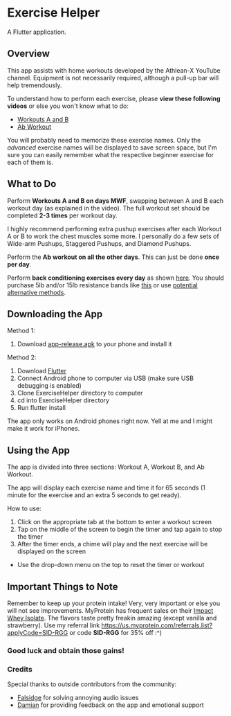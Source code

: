 # Exercise Helper

A Flutter application.

## Overview

This app assists with home workouts developed by the Athlean-X YouTube channel. Equipment is not necessarily required, although a pull-up bar will help tremendously.

To understand how to perform each exercise, please **view these following videos** or else you won't know what to do:

- [Workouts A and B](https://youtu.be/vc1E5CfRfos)
- [Ab Workout](https://youtu.be/8jyhJ6TiUPA)

You will probably need to memorize these exercise names. Only the *advanced* exercise names will be displayed to save screen space, but I'm sure you can easily remember what the respective beginner exercise for each of them is.

## What to Do

Perform **Workouts A and B on days MWF**, swapping between A and B each workout day (as explained in the video). The full workout set should be completed **2-3 times** per workout day.

I highly recommend performing extra pushup exercises after each Workout A or B to work the chest muscles some more. I personally do a few sets of Wide-arm Pushups, Staggered Pushups, and Diamond Pushups.

Perform the **Ab workout on all the other days**. This can just be done **once per day**.

Perform **back conditioning exercises every day** as shown [here](https://www.youtube.com/watch?v=ELe4fATl-Jg). You should purchase 5lb and/or 15lb resistance bands like [this](https://www.amazon.com/dp/B083GWFL1X/ref=cm_sw_r_cp_apa_i_pMPdFbBTS3ZC1) or use [potential alternative methods](https://youtu.be/I-XpxwHqc8g?t=141).

## Downloading the App

Method 1:
1. Download [app-release.apk](./app-release.apk) to your phone and install it

Method 2:
1. Download [Flutter](https://flutter.dev/docs/get-started/install)
2. Connect Android phone to computer via USB (make sure USB debugging is enabled)
3. Clone ExerciseHelper directory to computer
3. cd into ExerciseHelper directory
4. Run flutter install

The app only works on Android phones right now. Yell at me and I might make it work for iPhones.

## Using the App

The app is divided into three sections: Workout A, Workout B, and Ab Workout.

The app will display each exercise name and time it for 65 seconds (1 minute for the exercise and an extra 5 seconds to get ready).

How to use:

1. Click on the appropriate tab at the bottom to enter a workout screen
2. Tap on the middle of the screen to begin the timer and tap again to stop the timer
3. After the timer ends, a chime will play and the next exercise will be displayed on the screen
- Use the drop-down menu on the top to reset the timer or workout

## Important Things to Note

Remember to keep up your protein intake! Very, very important or else you will not see improvements. MyProtein has frequent sales on their [Impact Whey Isolate](https://us.myprotein.com/sports-nutrition/impact-whey-isolate/10852482.html). The flavors taste pretty freakin amazing (except vanilla and strawberry). Use my referral link https://us.myprotein.com/referrals.list?applyCode=SID-RGG or code **SID-RGG** for 35% off :^)

### Good luck and obtain those gains!

### Credits
Special thanks to outside contributors from the community:
- [Falsidge](https://github.com/falsidge) for solving annoying audio issues
- [Damian](https://github.com/DamianRivas) for providing feedback on the app and emotional support
